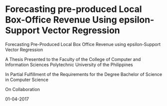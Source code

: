 # Forecasting pre-produced Local Box-Office Revenue Using epsilon-Support Vector Regression

Forecasting Pre-Produced Local Box Office Revenue using 
epsilon-Support Vector Regression

A Thesis
Presented to the Faculty of the
College of Computer and Information Sciences
Polytechnic University of the Philippines

In Partial Fulfillment
of the Requirements for the Degree
Bachelor of Science in Computer Science

On Collaboration

01-04-2017
